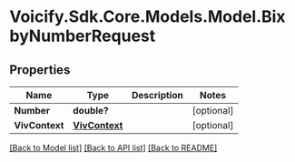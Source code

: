 # Voicify.Sdk.Core.Models.Model.BixbyNumberRequest
## Properties

Name | Type | Description | Notes
------------ | ------------- | ------------- | -------------
**Number** | **double?** |  | [optional] 
**VivContext** | [**VivContext**](VivContext.md) |  | [optional] 

[[Back to Model list]](../README.md#documentation-for-models) [[Back to API list]](../README.md#documentation-for-api-endpoints) [[Back to README]](../README.md)

